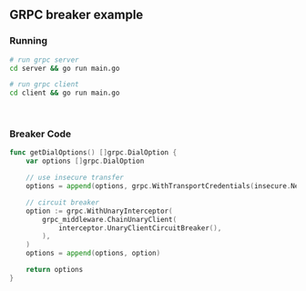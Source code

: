 ## GRPC breaker example

### Running

```bash
# run grpc server
cd server && go run main.go

# run grpc client
cd client && go run main.go
```

<br>

### Breaker Code

```go
func getDialOptions() []grpc.DialOption {
	var options []grpc.DialOption

	// use insecure transfer
	options = append(options, grpc.WithTransportCredentials(insecure.NewCredentials()))

	// circuit breaker
	option := grpc.WithUnaryInterceptor(
		grpc_middleware.ChainUnaryClient(
			interceptor.UnaryClientCircuitBreaker(),
		),
	)
	options = append(options, option)

	return options
}
```

